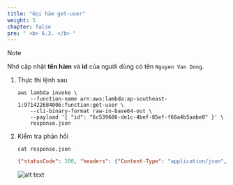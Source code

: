 ```yaml
---
title: "Gọi hàm get-user"
weight: 3
chapter: false
pre: " <b> 6.3. </b> "
---
```



> [!NOTE]
> Nhớ cập nhật **tên hàm** và **id** của người dùng có tên `Nguyen Van Dong`.

1. Thực thi lệnh sau

   ```shell
   aws lambda invoke \
       --function-name arn:aws:lambda:ap-southeast-1:971422684006:function:get-user \
       --cli-binary-format raw-in-base64-out \
       --payload '{ "id": "6c539686-de1c-4bef-85ef-f68a4b5aabe0" }' \
       response.json
   ```

2. Kiểm tra phản hồi

   ```
   cat response.json
   ```

   ```json
   {"statusCode": 200, "headers": {"Content-Type": "application/json", "Access-Control-Allow-Origin": "*"}, "body": "{\"updated_at\": \"2025-05-14T10:07:42\", \"created_at\": \"2025-05-14T10:07:42\", \"id\": \"6c539686-de1c-4bef-85ef-f68a4b5aabe0\", \"email\": \"nguyenvandong@gmail.com\", \"name\": \"Nguyen Van Dong\"}"}%
   ```

   ![alt text](/images/workshop-1/lambda-invoke-with-aws-cli--get-user.jpg)
